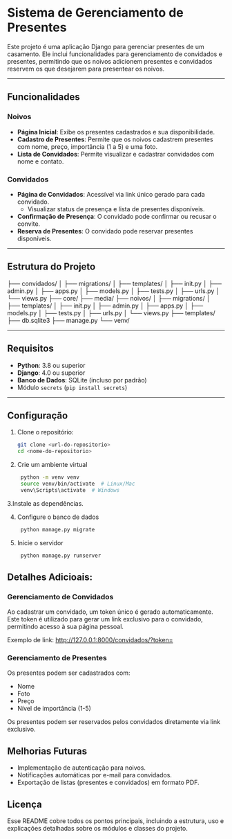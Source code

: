 # Sistema de Gerenciamento de Presentes

Este projeto é uma aplicação Django para gerenciar presentes de um casamento. Ele inclui funcionalidades para gerenciamento de convidados e presentes, permitindo que os noivos adicionem presentes e convidados reservem os que desejarem para presentear os noivos.

---

## Funcionalidades

### Noivos
- **Página Inicial**: Exibe os presentes cadastrados e sua disponibilidade.
- **Cadastro de Presentes**: Permite que os noivos cadastrem presentes com nome, preço, importância (1 a 5) e uma foto.
- **Lista de Convidados**: Permite visualizar e cadastrar convidados com nome e contato.

### Convidados
- **Página de Convidados**: Acessível via link único gerado para cada convidado.
  - Visualizar status de presença e lista de presentes disponíveis.
- **Confirmação de Presença**: O convidado pode confirmar ou recusar o convite.
- **Reserva de Presentes**: O convidado pode reservar presentes disponíveis.

---

## Estrutura do Projeto
├── convidados/ │ ├── migrations/ │ ├── templates/ │ ├── init.py │ ├── admin.py │ ├── apps.py │ ├── models.py │ ├── tests.py │ ├── urls.py │ └── views.py ├── core/ ├── media/ ├── noivos/ │ ├── migrations/ │ ├── templates/ │ ├── init.py │ ├── admin.py │ ├── apps.py │ ├── models.py │ ├── tests.py │ ├── urls.py │ └── views.py ├── templates/ ├── db.sqlite3 ├── manage.py └── venv/


---

## Requisitos

- **Python**: 3.8 ou superior
- **Django**: 4.0 ou superior
- **Banco de Dados**: SQLite (incluso por padrão)
- Módulo `secrets` (`pip install secrets`)

---

## Configuração

1. Clone o repositório:
   ```bash
   git clone <url-do-repositorio>
   cd <nome-do-repositorio>
2. Crie um ambiente virtual
   ```bash
    python -m venv venv
    source venv/bin/activate  # Linux/Mac
    venv\Scripts\activate  # Windows
3.Instale as dependências.

4. Configure o banco de dados
   ```bash
    python manage.py migrate
5. Inicie o servidor
   ```bash
    python manage.py runserver

## Detalhes Adicioais:
### Gerenciamento de Convidados
Ao cadastrar um convidado, um token único é gerado automaticamente. Este token é utilizado para gerar um link exclusivo para o convidado, permitindo acesso à sua página pessoal.

Exemplo de link:
http://127.0.0.1:8000/convidados/?token=<TOKEN>

### Gerenciamento de Presentes
Os presentes podem ser cadastrados com:
- Nome
- Foto
- Preço
- Nível de importância (1-5)

Os presentes podem ser reservados pelos convidados diretamente via link exclusivo.

## Melhorias Futuras
- Implementação de autenticação para noivos.
- Notificações automáticas por e-mail para convidados.
- Exportação de listas (presentes e convidados) em formato PDF.

## Licença
Esse README cobre todos os pontos principais, incluindo a estrutura, uso e explicações detalhadas sobre os módulos e classes do projeto.
